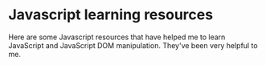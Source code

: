 # Javascript learning resources

Here are some Javascript resources that have helped me to learn JavaScript and JavaScript DOM manipulation. They've been very helpful to me.
